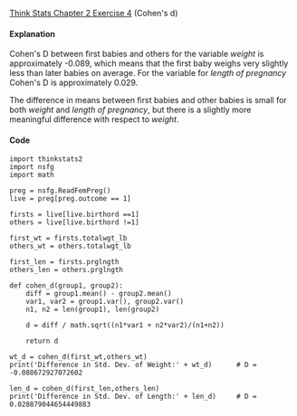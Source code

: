 [Think Stats Chapter 2 Exercise 4](http://greenteapress.com/thinkstats2/html/thinkstats2003.html#toc24) (Cohen's d)

#### **Explanation**
Cohen's D between first babies and others for the variable *weight* is approximately -0.089, which means that the first baby weighs very slightly less than later babies on average. For the variable for *length of pregnancy* Cohen's D is approximately 0.029.

The difference in means between first babies and other babies is small for both *weight* and *length of pregnancy*, but there is a slightly more meaningful difference with respect to *weight*.

#### Code

```
import thinkstats2
import nsfg
import math

preg = nsfg.ReadFemPreg()
live = preg[preg.outcome == 1]
 
firsts = live[live.birthord ==1]
others = live[live.birthord !=1]

first_wt = firsts.totalwgt_lb
others_wt = others.totalwgt_lb

first_len = firsts.prglngth
others_len = others.prglngth

def cohen_d(group1, group2):
    diff = group1.mean() - group2.mean()
    var1, var2 = group1.var(), group2.var()
    n1, n2 = len(group1), len(group2)

    d = diff / math.sqrt((n1*var1 + n2*var2)/(n1+n2))

    return d

wt_d = cohen_d(first_wt,others_wt)
print('Difference in Std. Dev. of Weight:' + wt_d)      # D = -0.088672927072602

len_d = cohen_d(first_len,others_len)
print('Difference in Std. Dev. of Length:' + len_d)     # D = 0.028879044654449883
```
